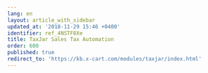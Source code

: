 ```yaml
---
lang: en
layout: article_with_sidebar
updated_at: '2018-11-29 15:46 +0400'
identifier: ref_4NSTF8Xe
title: TaxJar Sales Tax Automation
order: 600
published: true
redirect_to: 'https://kb.x-cart.com/modules/taxjar/index.html'
---
```


